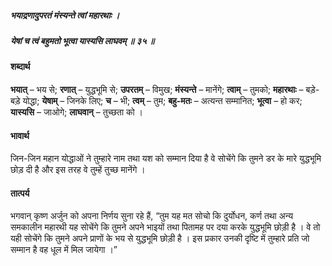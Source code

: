 ##### भयाद्रणादुपरतं मंस्यन्ते त्वां महारथाः ।
##### येषां च त्वं बहुमतो भूत्वा यास्यसि लाघवम् ॥ ३५ ॥

#### शब्दार्थ

**भयात्** – भय से; **रणात्** – युद्धभूमि से; **उपरतम्** – विमुख; **मंस्यन्ते** – मानेंगे; **त्वाम्** – तुमको; **महारथाः** – बड़े-बड़े योद्धा; **येषाम्** – जिनके लिए; **च** – भी; **त्वम्** – तुम; **बहु-मतः** – अत्यन्त सम्मानित; **भूत्वा** – हो कर; **यास्यसि** – जाओगे; **लाघवान्** – तुच्छता को ।

#### भावार्थ

जिन-जिन महान योद्धाओं ने तुम्हारे नाम तथा यश को सम्मान दिया है वे सोचेंगे कि तुमने डर के मारे युद्धभूमि छोड़ दी है और इस तरह वे तुम्हें तुच्छ मानेंगे ।

#### तात्पर्य

भगवान् कृष्ण अर्जुन को अपना निर्णय सुना रहे हैं, “तुम यह मत सोचो कि दुर्योधन, कर्ण तथा अन्य समकालीन महारथी यह सोचेंगे कि तुमने अपने भाइयों तथा पितामह पर दया करके युद्धभूमि छोड़ी है । वे तो यही सोचेंगे कि तुमने अपने प्राणों के भय से युद्धभूमि छोड़ी है । इस प्रकार उनकी दृष्टि में तुम्हारे प्रति जो सम्मान है वह धूल में मिल जायेगा ।”